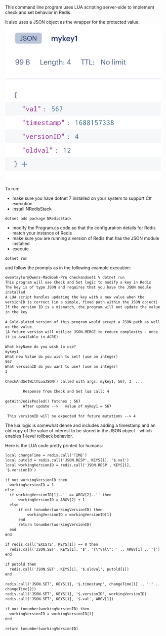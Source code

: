 This command line program uses LUA scripting server-side to implement check and set behavior in Redis.

It also uses a JSON object as the wrapper for the protected value.
![JSON_SAMPLE](checkandsetJSONObject.png)

To run: 
- make sure you have dotnet 7 installed on your system to support C# execution
- install NRedisStack 
```
dotnet add package NRedisStack
```
- modify the Program.cs code so that the configuration details for Redis match your instance of Redis
- make sure you are running a version of Redis that has the JSON module installed
- execute 
```
dotnet run
```
and follow the prompts as in the following example execution:

```
owentaylor@Owens-MacBook-Pro checkandset1 % dotnet run
This program will use Check and Set logic to modify a key in Redis
The key is of type JSON and requires that you have the JSON module installed
A LUA script handles updating the key with a new value when the versionID is correct (in a simple, fixed path within the JSON object)
If the version ID is a mismatch, the program will not update the value in the key

A Gold-plated version of this program would accept a JSON path as well as the value.
(A future version will utilize JSON.MERGE to reduce complexity - once it is available in ACRE)

What keyName do you wish to use?
mykey1
What new Value do you wish to set? [use an integer]
567
What versionID do you want to use? [use an integer]
3

CheckAndSetWithLuaJSON() called with args: mykey1, 567, 3  ...

        Response from Check and Set lua call: 4

getWithJedisPooled() fetches : 567
        After update -->   value of mykey1 = 567

 This versionID will be expected for future mutations --> 4
 ```

 The lua logic is somewhat dense and includes adding a timestamp and an old copy of the value of interest to be stored in the JSON object - which enables 1-level rollback behavior.

 Here is the LUA code pretty printed for humans:
  ```
local changeTime = redis.call('TIME')
local putold = redis.call('JSON.RESP', KEYS[1], '$.val')
local workingVersionID = redis.call('JSON.RESP', KEYS[1], '$.versionID')

if not workingVersionID then
    workingVersionID = 1
else
    if workingVersionID[1]..'' == ARGV[2]..'' then
        workingVersionID = ARGV[2] + 1
    else
        if not tonumber(workingVersionID) then
            workingVersionID = workingVersionID[1]
        end
        return tonumber(workingVersionID)
    end
end

if redis.call('EXISTS', KEYS[1]) == 0 then
    redis.call('JSON.SET', KEYS[1], '$', '{\"val\": ' .. ARGV[1] .. '}')
end

if putold then
    redis.call('JSON.SET', KEYS[1], '$.oldval', putold[1])
end

redis.call('JSON.SET', KEYS[1], '$.timestamp', changeTime[1] .. ':' .. changeTime[2])
redis.call('JSON.SET', KEYS[1], '$.versionID', workingVersionID)
redis.call('JSON.SET', KEYS[1], '$.val', ARGV[1])

if not tonumber(workingVersionID) then
    workingVersionID = workingVersionID[1]
end

return tonumber(workingVersionID)
```

